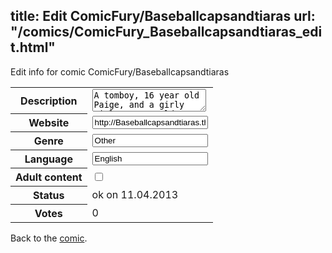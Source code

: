 title: Edit ComicFury/Baseballcapsandtiaras
url: "/comics/ComicFury_Baseballcapsandtiaras_edit.html"
---
Edit info for comic ComicFury/Baseballcapsandtiaras

<form name="comic" action="http://gaepostmail.appengine.com/comic" name="post">
<table class="comicinfo">
<tr>
<th>Description</th><td><textarea name="description">A tomboy, 16 year old Paige, and a girly girl, 8 year old Katie, discover a portal to a magical world in their house. The magical world is fraught with political dangers.</textarea></td>
</tr>
<tr>
<th>Website</th><td><input type="text" name="url" value="http://Baseballcapsandtiaras.thecomicseries.com/"/></td>
</tr>
<tr>
<th>Genre</th><td><input type="text" name="genre" value="Other"/></td>
</tr>
<tr>
<th>Language</th><td><input type="text" name="language" value="English"/></td>
</tr>
<tr>
<th>Adult content</th><td><input type="checkbox" name="adult" value="adult" /></td>
</tr>
<tr>
<th>Status</th><td>ok on 11.04.2013</td>
</tr>
<tr>
<th>Votes</th><td>0</div></td>
</tr>
</table>
</form>

Back to the [comic](/comics/ComicFury_Baseballcapsandtiaras.html).
